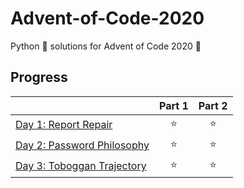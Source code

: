 # Advent-of-Code-2020

Python 🐍 solutions for Advent of Code 2020 🎄

## Progress

|  | Part 1 | Part 2 |
|---|:---:|:---:|
| [Day 1: Report Repair](day%201) | ⭐ | ⭐ |
| [Day 2: Password Philosophy](day%202) | ⭐ | ⭐ |
| [Day 3: Toboggan Trajectory](day%203) | ⭐ | ⭐ |
